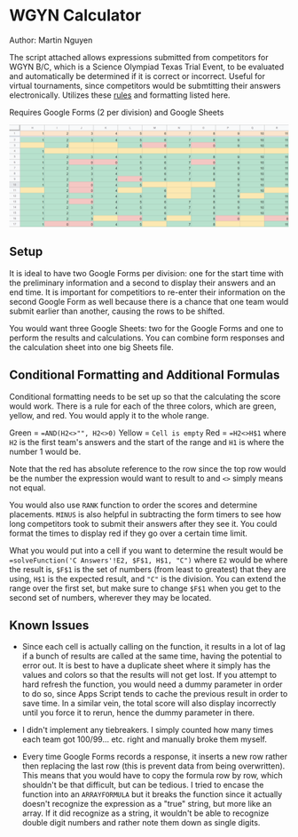 # WGYN Calculator
Author: Martin Nguyen

The script attached allows expressions submitted from competitors for WGYN B/C, which is a Science Olympiad Texas Trial Event, to be evaluated and automatically be determined if it is correct or incorrect. Useful for virtual tournaments, since competitors would be submtitting their answers electronically. Utilizes these [rules](https://drive.google.com/file/d/1UU-ypL8M4c8PEAAUXN0pAn0JBMH8gWpo/view) and formatting listed here.

Requires Google Forms (2 per division) and Google Sheets

![Sample Results](/images/WGYN_Example.PNG)

## Setup
It is ideal to have two Google Forms per division: one for the start time with the preliminary information and a second to display their answers and an end time. It is important for competitiors to re-enter their information on the second Google Form as well because there is a chance that one team would submit earlier than another, causing the rows to be shifted.

You would want three Google Sheets: two for the Google Forms and one to perform the results and calculations. You can combine form responses and the calculation sheet into one big Sheets file.

## Conditional Formatting and Additional Formulas
Conditional formatting needs to be set up so that the calculating the score would work. There is a rule for each of the three colors, which are green, yellow, and red. You would apply it to the whole range.

Green = `=AND(H2<>"", H2<>0)` Yellow = `Cell is empty` Red = `=H2<>H$1` where `H2` is the first team's answers and the start of the range and `H1` is where the number 1 would be.

Note that the red has absolute reference to the row since the top row would be the number the expression would want to result to and `<>` simply means not equal.

You would also use `RANK` function to order the scores and determine placements. `MINUS` is also helpful in subtracting the form timers to see how long competitors took to submit their answers after they see it. You could format the times to display red if they go over a certain time limit.

What you would put into a cell if you want to determine the result would be `=solveFunction('C Answers'!E2, $F$1, H$1, "C")` where `E2` would be where the result is, `$F$1` is the set of numbers (from least to greatest) that they are using, `H$1` is the expected result, and `"C"` is the division. You can extend the range over the first set, but make sure to change `$F$1` when you get to the second set of numbers, wherever they may be located.

## Known Issues
- Since each cell is actually calling on the function, it results in a lot of lag if a bunch of results are called at the same time, having the potential to error out. It is best to have a duplicate sheet where it simply has the values and colors so that the results will not get lost. If you attempt to hard refresh the function, you would need a dummy parameter in order to do so, since Apps Script tends to cache the previous result in order to save time. In a similar vein, the total score will also display incorrectly until you force it to rerun, hence the dummy parameter in there.

- I didn't implement any tiebreakers. I simply counted how many times each team got 100/99... etc. right and manually broke them myself.

- Every time Google Forms records a response, it inserts a new row rather then replacing the last row (this is prevent data from being overwritten). This means that you would have to copy the formula row by row, which shouldn't be that difficult, but can be tedious. I tried to encase the function into an `ARRAYFORMULA` but it breaks the function since it actually doesn't recognize the expression as a "true" string, but more like an array. If it did recognize as a string, it wouldn't be able to recognize double digit numbers and rather note them down as single digits.
